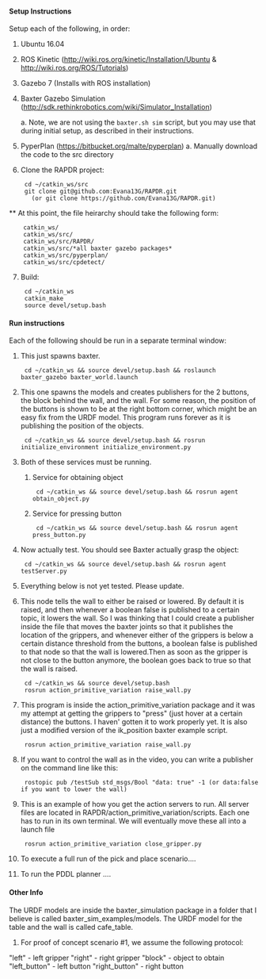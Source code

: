 #### Setup Instructions
Setup each of the following, in order:

1. Ubuntu 16.04

2. ROS Kinetic (http://wiki.ros.org/kinetic/Installation/Ubuntu & http://wiki.ros.org/ROS/Tutorials)

3. Gazebo 7 (Installs with ROS installation) 

4. Baxter Gazebo Simulation (http://sdk.rethinkrobotics.com/wiki/Simulator_Installation)

    a. Note, we are not using the `baxter.sh sim` script, but you may use that during initial setup, as described in their instructions.

5. PyperPlan (https://bitbucket.org/malte/pyperplan)
   a. Manually download the code to the src directory

6. Clone the RAPDR project:

        cd ~/catkin_ws/src
        git clone git@github.com:Evana13G/RAPDR.git
          (or git clone https://github.com/Evana13G/RAPDR.git)

** At this point, the file heirarchy should take the following form:

        catkin_ws/
        catkin_ws/src/
        catkin_ws/src/RAPDR/
        catkin_ws/src/*all baxter gazebo packages*
        catkin_ws/src/pyperplan/
        catkin_ws/src/cpdetect/

7. Build:

        cd ~/catkin_ws
        catkin_make
        source devel/setup.bash

#### Run instructions
Each of the following should be run in a separate terminal window:

1. This just spawns baxter. 

        cd ~/catkin_ws && source devel/setup.bash && roslaunch baxter_gazebo baxter_world.launch

2. This one spawns the models and creates publishers for the 2 buttons, the block behind the wall, and the wall. For some reason, the position of the buttons is shown to be at the right bottom corner, which might be an easy fix from the URDF model. This program runs forever as it is publishing the position of the objects.

        cd ~/catkin_ws && source devel/setup.bash && rosrun initialize_environment initialize_environment.py

3. Both of these services must be running.

    1. Service for obtaining object

            cd ~/catkin_ws && source devel/setup.bash && rosrun agent obtain_object.py

    2. Service for pressing button

            cd ~/catkin_ws && source devel/setup.bash && rosrun agent press_button.py

4. Now actually test. You should see Baxter actually grasp the object:

        cd ~/catkin_ws && source devel/setup.bash && rosrun agent testServer.py

5. Everything below is not yet tested. Please update.

6. This node tells the wall to either be raised or lowered. By default it is raised, and then whenever a boolean false is published to a certain topic, it lowers the wall. So I was thinking that I could create a publisher inside the file that moves the baxter joints so that it publishes the location of the grippers, and whenever either of the grippers is below a certain distance threshold from the buttons, a boolean false is published to that node so that the wall is lowered.Then as soon as the gripper is not close to the button anymore, the boolean goes back to true so that the wall is raised. 

        cd ~/catkin_ws && source devel/setup.bash
        rosrun action_primitive_variation raise_wall.py

7. This program is inside the action_primitive_variation package and it was my attempt at getting the grippers to "press" (just hover at a certain distance) the buttons. I haven' gotten it to work properly yet. It is also just a modified version of the ik_position baxter example script. 

        rosrun action_primitive_variation raise_wall.py 

8. If you want to control the wall as in the video, you can write a publisher on the command line like this: 

        rostopic pub /testSub std_msgs/Bool "data: true" -1 (or data:false if you want to lower the wall)

9. This is an example of how you get the action servers to run. All server files are located in RAPDR/action_primitive_variation/scripts. Each one has to run in its own terminal. We will eventually move these all into a launch file

        rosrun action_primitive_variation close_gripper.py

10. To execute a full run of the pick and place scenario....

11. To run the PDDL planner ....

#### Other Info
The URDF models are inside the baxter_simulation package in a folder that I believe is called baxter_sim_examples/models. The URDF model for the table and the wall is called cafe_table. 

1. For proof of concept scenario #1, we assume the following protocol:

"left" - left gripper
"right" - right gripper
"block" - object to obtain
"left_button" - left button
"right_button" - right button

 
